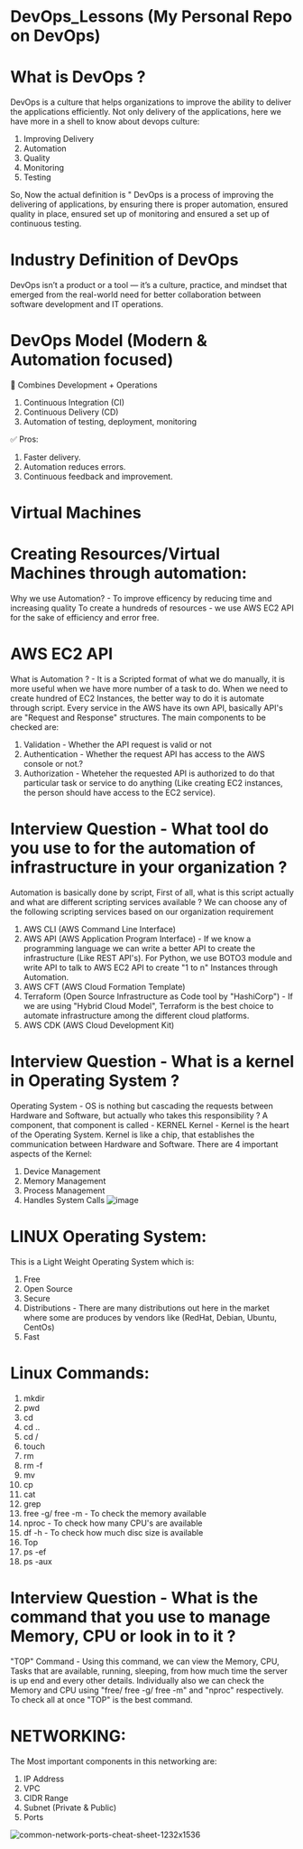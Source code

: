 # DevOps_Lessons (My Personal Repo on DevOps) 

# What is DevOps ?
DevOps is a culture that helps organizations to improve the ability to deliver the applications efficiently.
Not only delivery of the applications, here we have more in a shell to know about devops culture:
1. Improving Delivery
2. Automation
3. Quality
4. Monitoring
5. Testing

So, Now the actual definition is " DevOps is a process of improving the delivering of applications, by ensuring there is proper automation, ensured quality in place, ensured set up of monitoring and ensured a set up of continuous testing.
# Industry Definition of DevOps
DevOps isn’t a product or a tool — it’s a culture, practice, and mindset that emerged from the real-world need for better collaboration between software development and IT operations.
# DevOps Model (Modern & Automation focused)
🤝 Combines Development + Operations
1. Continuous Integration (CI)
2. Continuous Delivery (CD)
3. Automation of testing, deployment, monitoring
   
✅ Pros:
1. Faster delivery.
2. Automation reduces errors.
3. Continuous feedback and improvement.
# Virtual Machines
















# Creating Resources/Virtual Machines through automation:

Why we use Automation? - To improve efficency by reducing time and increasing quality
To create a hundreds of resources - we use AWS EC2 API for the sake of efficiency and error free.
# AWS EC2 API 
What is Automation ? - It is a Scripted format of what we do manually, it is more useful when we have more number of a task to do.
When we need to create hundred of EC2 Instances, the better way to do it is automate through script.
Every service in the AWS have its own API, basically API's are "Request and Response" structures. The main components to be checked are:
1. Validation - Whether the API request is valid or not
2. Authentication - Whether the request API has access to the AWS console or not.?
3. Authorization - Wheteher the requested API is authorized to do that particular task or service to do anything (Like creating EC2 instances, the person should have access to the EC2 service).

# Interview Question - What tool do you use to for the automation of infrastructure in your organization ? 

Automation is basically done by script, First of all, what is this script actually and what are different scripting services available ?
We can choose any of the following scripting services based on our organization requirement
1. AWS CLI (AWS Command Line Interface)
2. AWS API (AWS Application Program Interface) - If we know a programming language we can write a better API to create the infrastructure (Like REST API's). For Python, we use BOTO3 module and write API to talk to AWS EC2 API to create "1 to n" Instances through Automation.
3. AWS CFT (AWS Cloud Formation Template)
4. Terraform (Open Source Infrastructure as Code tool by "HashiCorp") - If we are using "Hybrid Cloud Model", Terraform is the best choice to automate infrastructure among the different cloud platforms.
5. AWS CDK (AWS Cloud Development Kit)


# Interview Question - What is a kernel in Operating System ?
Operating System - OS is nothing but cascading the requests between Hardware and Software, but actually who takes this responsibility ? A component, that component is called - KERNEL
Kernel - Kernel is the heart of the Operating System. Kernel is like a chip, that establishes the communication between Hardware and Software.
There are 4 important aspects of the Kernel:
1. Device Management
2. Memory Management
3. Process Management
4. Handles System Calls
![image](https://github.com/user-attachments/assets/6c717e9c-6194-4011-aa10-16847262fd5b)

# LINUX Operating System:
This is a Light Weight Operating System which is:
1. Free
2. Open Source
3. Secure
4. Distributions - There are many distributions out here in the market where some are produces by vendors like (RedHat, Debian, Ubuntu, CentOs)
5. Fast

# Linux Commands:
1. mkdir
2. pwd
3. cd
4. cd ..
5. cd /
6. touch
7. rm
8. rm -f
9. mv
10. cp
11. cat
12. grep
13. free -g/ free -m - To check the memory available
14. nproc - To check how many CPU's are available
15. df -h - To check how much disc size is available
16. Top
17. ps -ef
18. ps -aux

# Interview Question - What is the command that you use to manage Memory, CPU or look in to it ?
"TOP" Command - Using this command, we can view the Memory, CPU, Tasks that are available, running, sleeping, from how much time the server is up end and every other details.
Individually also we can check the Memory and CPU using "free/ free -g/ free -m" and "nproc" respectively. To check all at once "TOP" is the best command.

# NETWORKING:
The Most important components in this networking are:
1. IP Address
2. VPC
3. CIDR Range
4. Subnet (Private & Public)
5. Ports

![common-network-ports-cheat-sheet-1232x1536](https://github.com/user-attachments/assets/02ec3c89-9900-4f26-a135-343b18a6102d)


